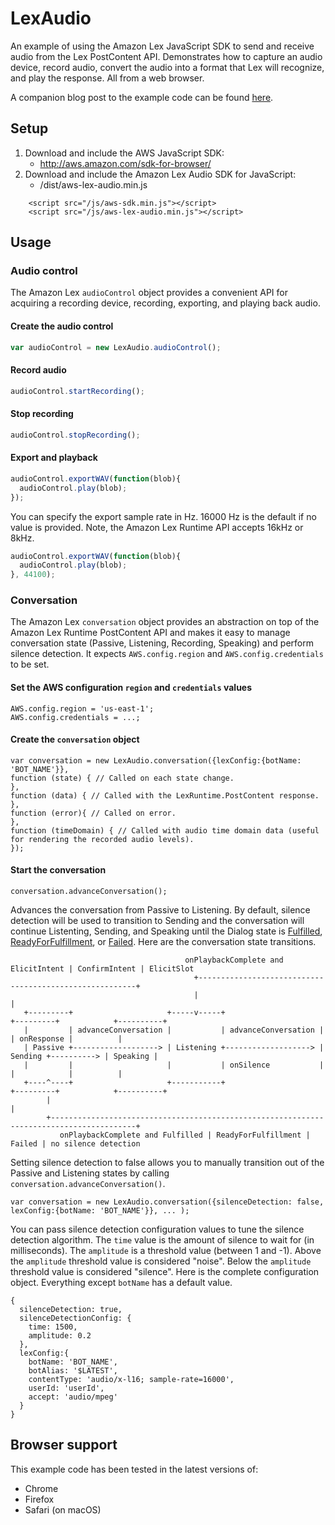 # LexAudio
An example of using the Amazon Lex JavaScript SDK to send and receive audio from the Lex PostContent API. Demonstrates how to capture an audio device, record audio, convert the audio into a format that Lex will recognize, and play the response. All from a web browser.

A companion blog post to the example code can be found [here](https://aws.amazon.com/blogs/ai/capturing-voice-input-in-a-browser/).

## Setup
1. Download and include the AWS JavaScript SDK: 
   * http://aws.amazon.com/sdk-for-browser/
2. Download and include the Amazon Lex Audio SDK for JavaScript:
   * /dist/aws-lex-audio.min.js
  
```
    <script src="/js/aws-sdk.min.js"></script>
    <script src="/js/aws-lex-audio.min.js"></script>
```
## Usage
### Audio control
The Amazon Lex `audioControl` object provides a convenient API for acquiring a recording device, recording, exporting, and playing back audio. 
#### Create the audio control
``` JavaScript
var audioControl = new LexAudio.audioControl();
```

#### Record audio
``` JavaScript
audioControl.startRecording();
```

#### Stop recording
``` JavaScript
audioControl.stopRecording();
```

#### Export and playback
``` JavaScript
audioControl.exportWAV(function(blob){
  audioControl.play(blob);
});
```
You can specify the export sample rate in Hz. 16000 Hz is the default if no value is provided. Note, the Amazon Lex Runtime API accepts 16kHz or 8kHz.
``` JavaScript
audioControl.exportWAV(function(blob){
  audioControl.play(blob);
}, 44100);
```

### Conversation
The Amazon Lex `conversation` object provides an abstraction on top of the Amazon Lex Runtime PostContent API and makes it easy to manage conversation state (Passive, Listening, Recording, Speaking) and perform silence detection. It expects `AWS.config.region` and `AWS.config.credentials` to be set.
#### Set the AWS configuration `region` and `credentials` values  
```
AWS.config.region = 'us-east-1';
AWS.config.credentials = ...;
```
#### Create the `conversation` object 
```
var conversation = new LexAudio.conversation({lexConfig:{botName: 'BOT_NAME'}}, 
function (state) { // Called on each state change.
}, 
function (data) { // Called with the LexRuntime.PostContent response.
},
function (error){ // Called on error.
},
function (timeDomain) { // Called with audio time domain data (useful for rendering the recorded audio levels).
});
```
#### Start the conversation
```
conversation.advanceConversation();
```
Advances the conversation from Passive to Listening. By default, silence detection will be used to transition to Sending and the conversation will continue Listenting, Sending, and Speaking until the Dialog state is [Fulfilled](http://docs.aws.amazon.com/lex/latest/dg/API_runtime_PostContent.html#API_runtime_PostContent_ResponseSyntax), [ReadyForFulfillment](http://docs.aws.amazon.com/lex/latest/dg/API_runtime_PostContent.html#API_runtime_PostContent_ResponseSyntax), or [Failed](http://docs.aws.amazon.com/lex/latest/dg/API_runtime_PostContent.html#API_runtime_PostContent_ResponseSyntax). Here are the conversation state transitions. 

```
                                       onPlaybackComplete and ElicitIntent | ConfirmIntent | ElicitSlot
                                         +--------------------------------------------------------+
                                         |                                                        |
   +---------+                     +-----v-----+                     +---------+            +----------+
   |         | advanceConversation |           | advanceConversation |         | onResponse |          |
   | Passive +-------------------> | Listening +-------------------> | Sending +----------> | Speaking |
   |         |                     |           | onSilence           |         |            |          |
   +----^----+                     +-----------+                     +---------+            +----------+
        |                                                                                         |
        +-----------------------------------------------------------------------------------------+
           onPlaybackComplete and Fulfilled | ReadyForFulfillment | Failed | no silence detection
```

Setting silence detection to false allows you to manually transition out of the Passive and Listening states by calling `conversation.advanceConversation()`.

```
var conversation = new LexAudio.conversation({silenceDetection: false, lexConfig:{botName: 'BOT_NAME'}}, ... );
```

You can pass silence detection configuration values to tune the silence detection algorithm. The `time` value is the amount of silence to wait for (in milliseconds). The `amplitude` is a threshold value (between 1 and -1). Above the `amplitude` threshold value is considered "noise". Below the `amplitude` threshold value is considered "silence". Here is the complete configuration object. Everything except `botName` has a default value.

```
{
  silenceDetection: true, 
  silenceDetectionConfig: {
    time: 1500,
    amplitude: 0.2
  },
  lexConfig:{
    botName: 'BOT_NAME',
    botAlias: '$LATEST',
    contentType: 'audio/x-l16; sample-rate=16000',
    userId: 'userId',
    accept: 'audio/mpeg'
  }
}
```
## Browser support
This example code has been tested in the latest versions of:
* Chrome
* Firefox
* Safari (on macOS)
